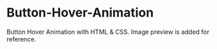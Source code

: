# Button-Hover-Animation

Button Hover Animation with HTML & CSS. Image preview is added for reference.
